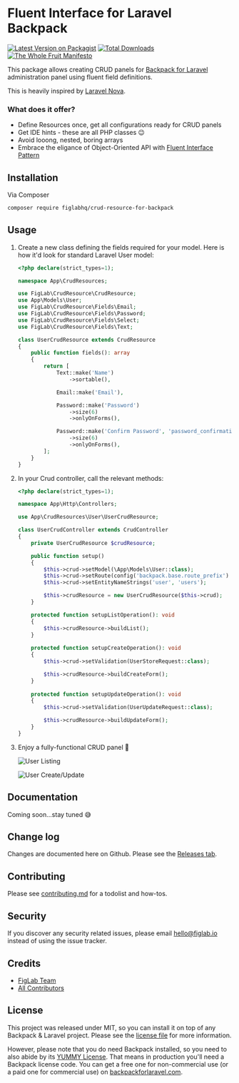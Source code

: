 # Fluent Interface for Laravel Backpack

[![Latest Version on Packagist][ico-version]][link-packagist]
[![Total Downloads][ico-downloads]][link-downloads]
[![The Whole Fruit Manifesto](https://img.shields.io/badge/writing%20standard-the%20whole%20fruit-brightgreen)](https://github.com/the-whole-fruit/manifesto)

This package allows creating CRUD panels for [Backpack for Laravel](https://backpackforlaravel.com/) administration panel using fluent field definitions.

This is heavily inspired by [Laravel Nova](https://nova.laravel.com/).

### What does it offer?
- Define Resources once, get all configurations ready for CRUD panels
- Get IDE hints - these are all PHP classes :wink:
- Avoid looong, nested, boring arrays
- Embrace the eligance of Object-Oriented API with [Fluent Interface Pattern](https://en.wikipedia.org/wiki/Fluent_interface) 


## Installation

Via Composer

``` bash
composer require figlabhq/crud-resource-for-backpack
```

## Usage

1. Create a new class defining the fields required for your model. Here is how it'd look for standard Laravel User model:
    
    ```php
    <?php declare(strict_types=1);

    namespace App\CrudResources;

    use FigLab\CrudResource\CrudResource;
    use App\Models\User;
    use FigLab\CrudResource\Fields\Email;
    use FigLab\CrudResource\Fields\Password;
    use FigLab\CrudResource\Fields\Select;
    use FigLab\CrudResource\Fields\Text;
    
    class UserCrudResource extends CrudResource
    {
        public function fields(): array
        {
            return [
                Text::make('Name')
                    ->sortable(),
    
                Email::make('Email'),
    
                Password::make('Password')
                    ->size(6)
                    ->onlyOnForms(),
    
                Password::make('Confirm Password', 'password_confirmation')
                    ->size(6)
                    ->onlyOnForms(),
            ];
        }
    }
    
    ```
2. In your Crud controller, call the relevant methods:

    ```php
    <?php declare(strict_types=1);
    
    namespace App\Http\Controllers;
    
    use App\CrudResources\User\UserCrudResource;
    
    class UserCrudController extends CrudController
    {
        private UserCrudResource $crudResource;
    
        public function setup()
        {
            $this->crud->setModel(\App\Models\User::class);
            $this->crud->setRoute(config('backpack.base.route_prefix') . '/users');
            $this->crud->setEntityNameStrings('user', 'users');
    
            $this->crudResource = new UserCrudResource($this->crud);
        }
    
        protected function setupListOperation(): void
        {
            $this->crudResource->buildList();
        }
        
        protected function setupCreateOperation(): void
        {
            $this->crud->setValidation(UserStoreRequest::class);
    
            $this->crudResource->buildCreateForm();
        }
        
        protected function setupUpdateOperation(): void
        {
            $this->crud->setValidation(UserUpdateRequest::class);
    
            $this->crudResource->buildUpdateForm();
        }
    }
    ```

4. Enjoy a fully-functional CRUD panel 🎉

    ![User Listing](https://user-images.githubusercontent.com/171715/176384391-7288e693-19a7-4553-8eb2-46807c05acf8.png)
    
    ![User Create/Update](https://user-images.githubusercontent.com/171715/176384365-ca5e6d44-d634-43a8-b1ca-9a2b8edcdf80.png)

## Documentation

Coming soon...stay tuned 😅

## Change log

Changes are documented here on Github. Please see the [Releases tab](https://github.com/figlabhq/crud-resource-for-backpack/releases).

## Contributing

Please see [contributing.md](contributing.md) for a todolist and how-tos.

## Security

If you discover any security related issues, please email hello@figlab.io instead of using the issue tracker.

## Credits

- [FigLab Team][link-author]
- [All Contributors][link-contributors]

## License

This project was released under MIT, so you can install it on top of any Backpack & Laravel project. Please see the 
[license file](license.md) for more information. 

However, please note that you do need Backpack installed, so you need to also abide by its [YUMMY License](https://github.com/Laravel-Backpack/CRUD/blob/master/LICENSE.md). 
That means in production you'll need a Backpack license code. You can get a free one for non-commercial use 
(or a paid one for commercial use) on [backpackforlaravel.com](https://backpackforlaravel.com).


[ico-version]: https://img.shields.io/packagist/v/figlabhq/crud-resource-for-backpack.svg?style=flat-square
[ico-downloads]: https://img.shields.io/packagist/dt/figlabhq/crud-resource-for-backpack.svg?style=flat-square

[link-packagist]: https://packagist.org/packages/figlabhq/crud-resource-for-backpack
[link-downloads]: https://packagist.org/packages/figlabhq/crud-resource-for-backpack
[link-author]: https://github.com/figlabhq
[link-contributors]: ../../contributors
